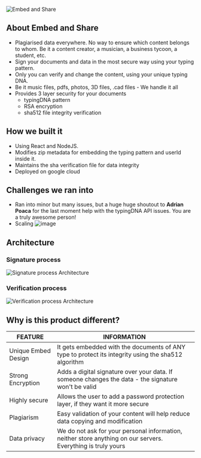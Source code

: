 ![Embed and Share](https://user-images.githubusercontent.com/28642011/108596462-3d4d2580-73ab-11eb-94a5-1ffad426b503.png)

## About Embed and Share

- Plagiarised data everywhere. No way to ensure which content belongs to whom. Be it a content creator, a musician, a business tycoon, a student, etc.
- Sign your documents and data in the most secure way using your typing pattern.
- Only you can verify and change the content, using your unique typing DNA.
- Be it music files, pdfs, photos, 3D files, .cad files - We handle it all
- Provides 3 layer security for your documents
  - typingDNA pattern
  - RSA encryption
  - sha512 file integrity verification

## How we built it

- Using React and NodeJS.
- Modifies zip metadata for embedding the typing pattern and userId inside it.
- Maintains the sha verification file for data integrity
- Deployed on google cloud

## Challenges we ran into

- Ran into minor but many issues, but a huge huge shoutout to **Adrian Poaca** for the last moment help with the typingDNA API issues. You are a truly awesome person!
- Scaling
  ![image](https://user-images.githubusercontent.com/28642011/108463517-8a929f80-72a4-11eb-9575-482516729f93.png)

## Architecture

### Signature process

![Signature process Architecture](https://user-images.githubusercontent.com/28642011/108404822-5092b080-7246-11eb-94d7-6d9b912dafa6.png)

### Verification process

![Verification process Architecture](https://user-images.githubusercontent.com/28642011/108404863-5d170900-7246-11eb-9d20-9dd3dece1c93.png)

## Why is this product different?

| FEATURE             | INFORMATION                                                                                                   |
| ------------------- | ------------------------------------------------------------------------------------------------------------- |
| Unique Embed Design | It gets embedded with the documents of ANY type to protect its integrity using the sha512 algorithm           |
| Strong Encryption   | Adds a digital signature over your data. If someone changes the data - the signature won't be valid           |
| Highly secure       | Allows the user to add a password protection layer, if they want it more secure                               |
| Plagiarism          | Easy validation of your content will help reduce data copying and modification                                |
| Data privacy        | We do not ask for your personal information, neither store anything on our servers. Everything is truly yours |
